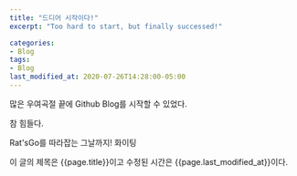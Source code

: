 ```yaml
---
title: "드디어 시작이다!"
excerpt: "Too hard to start, but finally successed!"

categories:
- Blog
tags:
- Blog
last_modified_at: 2020-07-26T14:28:00-05:00
---
```


많은 우여곡절 끝에 Github Blog를 시작할 수 있었다.

참 힘들다. 

Rat'sGo를 따라잡는 그날까지! 화이팅

이 글의 제목은 {{page.title}}이고
수정된 시간은 {{page.last_modified_at}}이다.
